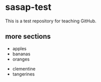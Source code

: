 # sasap-test
This is a test repository for teaching GitHub.
## more sections

- apples
- bananas
- oranges
+ clementine
+ tangerines

